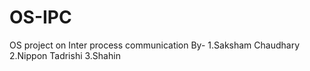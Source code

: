 # OS-IPC
OS project on Inter process communication
By-
1.Saksham Chaudhary
2.Nippon Tadrishi
3.Shahin
